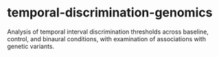 # temporal-discrimination-genomics
Analysis of temporal interval discrimination thresholds across baseline, control, and binaural conditions, with examination of associations with genetic variants.
